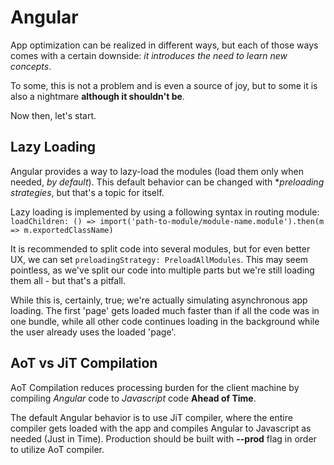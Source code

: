  # Angular

 App optimization can be realized in different ways, but each of those ways comes with a certain downside: *it introduces the need to learn new concepts*.

 To some, this is not a problem and is even a source of joy, but to some it is also a nightmare **although it shouldn't be**.

 Now then, let's start.

 ## Lazy Loading

 Angular provides a way to lazy-load the modules (load them only when needed, *by default*).
 This default behavior can be changed with **preloading strategies*, but that's a topic for itself.

 Lazy loading is implemented by using a following syntax in routing module: ` loadChildren: () => import('path-to-module/module-name.module').then(m => m.exportedClassName) `

 It is recommended to split code into several modules, but for even better UX, we can set ` preloadingStrategy: PreloadAllModules `.
 This may seem pointless, as we've split our code into multiple parts but we're still loading them all - but that's a pitfall.

 While this is, certainly, true; we're actually simulating asynchronous app loading. The first 'page' gets loaded much faster than if all the code was in one bundle,
 while all other code continues loading in the background while the user already uses the loaded 'page'.

 ## AoT vs JiT Compilation

 AoT Compilation reduces processing burden for the client machine by compiling *Angular* code to *Javascript* code **Ahead of Time**.

 The default Angular behavior is to use JiT compiler, where the entire compiler gets loaded with the app and compiles Angular to Javascript as needed (Just in Time).
 Production should be built with **--prod** flag in order to utilize AoT compiler.

